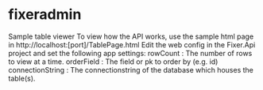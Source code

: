 # fixeradmin
Sample table viewer
To view how the API works, use the sample html page in http://localhost:[port]/TablePage.html
Edit the web config in the Fixer.Api project and set the following app settings:
rowCount : The number of rows to view at a time.
orderField : The field or pk to order by (e.g. id)
connectionString : The connectionstring of the database which houses the table(s).